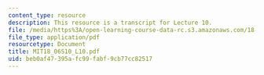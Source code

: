 ```yaml
---
content_type: resource
description: This resource is a transcript for Lecture 10.
file: /media/https%3A/open-learning-course-data-rc.s3.amazonaws.com/18-06-linear-algebra-spring-2010/beb0af47395afc99fabf9cb77cc82517_MIT18_06S10_L10.pdf
file_type: application/pdf
resourcetype: Document
title: MIT18_06S10_L10.pdf
uid: beb0af47-395a-fc99-fabf-9cb77cc82517
---
```

